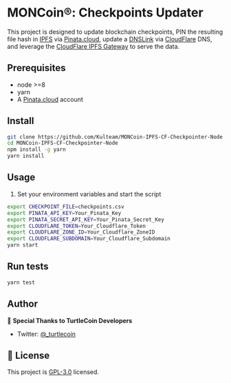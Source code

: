 # MONCoin®: Checkpoints Updater

This project is designed to update blockchain checkpoints, PIN the resulting file hash in [IPFS](https://ipfs.io/) via [Pinata.cloud](https://pinata.cloud/), update a [DNSLink](https://docs.ipfs.io/guides/concepts/dnslink/) via [CloudFlare](https://www.cloudflare.com/) DNS, and leverage the [CloudFlare IPFS Gateway](https://cloudflare-ipfs.com) to serve the data.

## Prerequisites

- node >=8
- yarn
- A [Pinata.cloud](https://pinata.cloud/) account

## Install

```sh
git clone https://github.com/Kulteam/MONCoin-IPFS-CF-Checkpointer-Node.git
cd MONCoin-IPFS-CF-Checkpointer-Node
npm install -g yarn
yarn install
```

## Usage

1) Set your environment variables and start the script

```bash
export CHECKPOINT_FILE=checkpoints.csv
export PINATA_API_KEY=Your_Pinata_Key
export PINATA_SECRET_API_KEY=Your_Pinata_Secret_Key
export CLOUDFLARE_TOKEN=Your_Cloudflare_Token
export CLOUDFLARE_ZONE_ID=Your_Cloudflare_ZoneID
export CLOUDFLARE_SUBDOMAIN=Your_Cloudflare_Subdomain
yarn start
```

## Run tests

```sh
yarn test
```

## Author

👤 **Special Thanks to TurtleCoin Developers**

* Twitter: [@_turtlecoin](https://twitter.com/_turtlecoin)

## 📝 License

This project is [GPL-3.0](https://github.com/Kulteam/MONCoin-IPFS-CF-Checkpointer-Node/blob/master/LICENSE) licensed.
